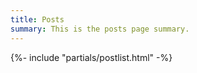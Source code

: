 ```yaml
---
title: Posts
summary: This is the posts page summary.
---
```

<div class="articleList">
  {%- include "partials/postlist.html" -%}
</div>